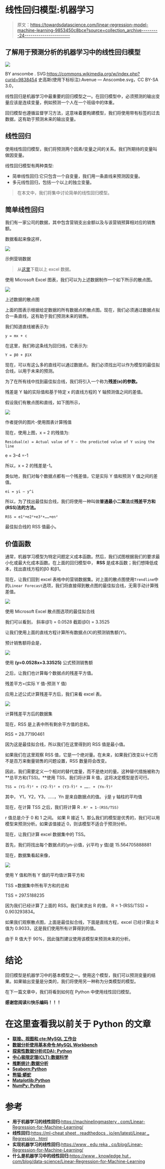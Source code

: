 # 线性回归模型:机器学习

> 原文：<https://towardsdatascience.com/linear-regression-model-machine-learning-9853450c8bce?source=collection_archive---------24----------------------->

## 了解用于预测分析的机器学习中的线性回归模型

![](img/958e5ce36cf5baaf35c4113325c53973.png)

BY anscombe . SVG:https://commons.wikimedia.org/w/index.php?curid=9838454 史高斯(使用下标标注):Avenue — Anscombe.svg，CC BY-SA 3.0，

线性回归是机器学习中最重要的回归模型之一。在回归模型中，必须预测的输出变量应该是连续变量，例如预测一个人在一个班级中的体重。

回归模型也遵循监督学习方法，这意味着要构建模型，我们将使用带有标签的过去数据，这有助于预测未来的输出变量。

## 线性回归

使用线性回归模型，我们将预测两个因素/变量之间的关系。我们所期待的变量叫做因变量。

线性回归模型有两种类型:

*   简单线性回归:它只包含一个自变量，我们用一条直线来预测因变量。
*   多元线性回归，包括一个以上的独立变量。

> 在本文中，我们将集中讨论简单的线性回归模型。

## 简单线性回归

我们有一家公司的数据，其中包含营销支出金额以及与该营销预算相对应的销售额。

数据看起来像这样，

![](img/221ebc38e9375a0d29df3e3fbe1dc124.png)

示例营销数据

> 从[这里](https://github.com/Kaushik-Varma/Linear_Regression)下载以上 excel 数据。

使用 Microsoft Excel 图表，我们可以为上述数据制作一个如下所示的散点图。

![](img/7578733d0748ff366356996e586cda9b.png)

上述数据的散点图

上面的图表示根据给定数据的所有数据点的散点图。现在，我们必须通过数据点拟合一条直线，这有助于我们预测未来的销售。

我们知道直线被表示为:

`y = mx + c`

在这里，我们称这条线为回归线，它表示为:

`Y = β0 + β1X`

现在，可以有这么多的直线可以通过数据点。我们必须找出可以作为模型的最佳拟合线，以用于未来的预测。

为了在所有线中找到最佳拟合线，我们将引入一个称为**残差(e)的参数。**

残差是 Y 轴的实际值和基于特定 x 的直线方程的 Y 轴预测值之间的差值。

假设我们有散点图和直线，如下图所示，

![](img/464502b2f4d705db38c77261596d8864.png)

作者提供的图片-使用图表计算残值

现在，使用上图，x = 2 的残值为:

`Residual(e) = Actual value of Y — the predicted value of Y using the line`

e = 3–4 =-1

所以，x = 2 的残差是-1。

类似地，我们对每个数据点都有一个残差值，它是实际 Y 值和预测 Y 值之间的差值。

`ei = yi — y^i`

所以，为了找出最佳拟合线，我们将使用一种叫做**普通最小二乘法**或**残差平方和(RSS)法的方法。**

`RSS = e1²+e2²+e3²+……+en²`

最佳拟合线的 RSS 值最小。

## 价值函数

通常，机器学习模型为特定问题定义成本函数。然后，我们试图根据我们的要求最小化或最大化成本函数。在上面的回归模型中， **RSS** 是成本函数；我们想降低成本，找出直线方程的β0 和β1。

现在，让我们回到 excel 表格中的营销数据集。对上面的散点图使用`Trendline`中的`Linear Forecast`选项，我们将直接得到散点图的最佳拟合线，无需手动计算残差值。

![](img/6c0359d560fd629328f264bfac84c035.png)

使用 Microsoft Excel 散点图选项的最佳拟合线

我们可以看到，
斜率(β1) = 0.0528
截距(β0) = 3.3525

让我们使用上面的直线方程计算所有数据点(X)的预测销售额(Y)。

预计销售额将会是，

![](img/78c2daa54deefacade9d97cdad8bdab1.png)

使用 **(y=0.0528x+3.33525)** 公式预测销售额

之后，让我们也计算每个数据点的残差平方值。

残差平方=(实际 Y 值-预测 Y 值)

应用上述公式计算残差平方后，我们来看 excel 表。

![](img/0538207254d32df4fcd5537101b88269.png)

计算残差平方后的数据集

现在，RSS 是上表中所有剩余平方值的总和。

RSS = 28.77190461

因为这是最佳拟合线，所以我们在这里得到的 RSS 值是最小值。

如果我们在这里观察 RSS 值，它是一个绝对量。在未来，如果我们改变以十亿而不是百万来衡量销售的问题设置，RSS 数量将会改变。

因此，我们需要定义一个相对的替代度量，而不是绝对的量。这种替代措施被称为**总平方和(TSS)。**使用 TSS，我们将计算 R 值，这将决定模型是否可行。

`TSS = (Y1-Ȳ)² + (Y2-Ȳ)² + (Y3-Ȳ)² + ……. + (Yn-Ȳ)²`

其中，
Y1，Y2，Y3，…..，Yn 是来自数据点的值。
ȳ是 y 轴柱的平均值

现在，在计算 TSS 之后，我们将计算 R .
`R² = 1-(RSS/TSS)`

r 值总是介于 0 和 1 之间。
如果 R 接近 1，那么我们的模型是优秀的，我们可以用模型来预测分析。如果该值接近 0，则该模型不适合于预测分析。

现在，让我们计算 excel 数据集中的 TSS。

首先，我们将找出每个数据点的(yn-ȳ)值，ȳ(平均 y 值)是 15.564705888881

现在，数据集看起来像，

![](img/b7cfa6502aeb0fd1940426958976c772.png)

使用 Y 值和所有 Y 值的平均值计算平方和

TSS =数据集中所有平方和的总和

TSS = 297.5188235

因为我们已经计算了上面的 RSS。我们来求出 R 的值，
R = 1-(RSS/TSS) = 0.903293834。

如果我们观察散点图，上面是最佳拟合线，下面是直线方程，excel 已经计算出 R 值为 0.9033，这是我们使用所有计算得到的值。

由于 R 值大于 90%，因此强烈建议使用该模型来预测未来的分析。

# 结论

回归模型是机器学习中的基本模型之一。使用这个模型，我们可以预测变量的结果。如果输出变量是分类的，我们将使用另一种称为分类模型的模型。

在下一篇文章中，我们将看到如何在 Python 中使用线性回归模型。

**感谢您阅读**和**快乐编码！！！**

# 在这里查看我以前关于 Python 的文章

*   [**联接、视图和 cte:MySQL 工作台**](/joins-views-and-ctes-mysql-workbench-c1f64d88447f)
*   [**数据分析使用基本命令:MySQL Workbench**](/database-design-and-creation-mysql-workbench-488bffa8dbc5)
*   [**探索性数据分析(EDA): Python**](/exploratory-data-analysis-eda-python-87178e35b14)
*   [**中心极限定理(CLT):数据科学**](/central-limit-theorem-clt-data-science-19c442332a32)
*   [**推断统计:数据分析**](/inferential-statistics-data-analysis-e59adc75c6eb)
*   [**Seaborn:Python**](/seaborn-python-8563c3d0ad41)
*   [**熊猫:蟒蛇**](https://levelup.gitconnected.com/pandas-python-e69f4829fee1)
*   [**Matplotlib:Python**](https://levelup.gitconnected.com/matplotlib-python-ecc7ba303848)
*   [**NumPy: Python**](https://medium.com/coderbyte/numpy-python-f8c8f2bbd13e)

# 参考

*   **用于机器学习的线性回归:**[https://machinelingmastery . com/Linear-Regression-for-Machine-Learning/](https://machinelearningmastery.com/linear-regression-for-machine-learning/)
*   **线性回归:**[https://ml-cheat sheet . readthedocs . io/en/latest/Linear _ Regression . html](https://ml-cheatsheet.readthedocs.io/en/latest/linear_regression.html)
*   **实现机器学习的线性回归:**[https://www . edu reka . co/blog/Linear-Regression-for-Machine-Learning/](https://www.edureka.co/blog/linear-regression-for-machine-learning/)
*   **什么是机器学习中的线性回归:**[https://www . knowledge hut . com/blog/data-science/Linear-Regression-for-Machine-Learning](https://www.knowledgehut.com/blog/data-science/linear-regression-for-machine-learning)